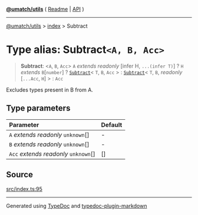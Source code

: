 [**@umatch/utils**](../../README.md) ( [Readme](../../README.md) \| [API](../../API.md) )

---

[@umatch/utils](../../API.md) > [index](../README.md) > Subtract

# Type alias: Subtract`<A, B, Acc>`

> **Subtract**: \<`A`, `B`, `Acc`\> `A` _extends_ _readonly_ [infer H, `...(infer T)`] ? `H` _extends_ `B`[`number`] ? [`Subtract`](type-alias.Subtract.md)\< `T`, `B`, `Acc` \> : [`Subtract`](type-alias.Subtract.md)\< `T`, `B`, _readonly_ [`...Acc`, `H`] \> : `Acc`

Excludes types present in B from A.

## Type parameters

| Parameter                              | Default |
| :------------------------------------- | :------ |
| `A` _extends_ _readonly_ `unknown`[]   | -       |
| `B` _extends_ _readonly_ `unknown`[]   | -       |
| `Acc` _extends_ _readonly_ `unknown`[] | []      |

## Source

[src/index.ts:95](https://github.com/umatch-oficial/utils/blob/1dcf13d/src/index.ts#L95)

---

Generated using [TypeDoc](https://typedoc.org/) and [typedoc-plugin-markdown](https://www.npmjs.com/package/typedoc-plugin-markdown)

